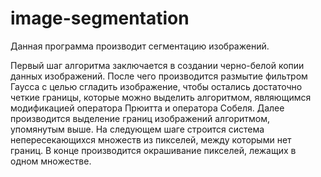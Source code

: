 # image-segmentation
Данная программа производит сегментацию изображений.

Первый шаг алгоритма заключается в создании черно-белой копии данных изображений.
После чего производится размытие фильтром Гаусса с целью сгладить изображение, чтобы остались достаточно четкие границы, которые можно выделить алгоритмом, являющимся модификацией оператора Прюитта и оператора Собеля.
Далее производится выделение границ изображений алгоритмом, упомянутым выше.
На следующем шаге строится система непересекающихся множеств из пикселей, между которыми нет границ.
В конце производится окрашивание пикселей, лежащих в одном множестве.
